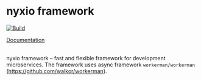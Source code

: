# nyxio framework

[![Build](https://github.com/nyxio-php/nyxio/actions/workflows/tests.yml/badge.svg)](https://github.com/nyxio-php/framework/actions/workflows/tests.yml)

[Documentation](https://github.com/nyxio-php/docs)

<br>nyxio framework – fast and flexible framework for development microservices.
The framework uses async framework `workerman/workerman` (https://github.com/walkor/workerman).

